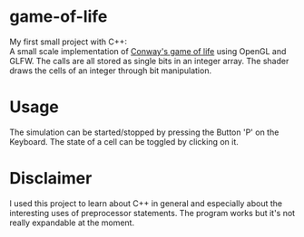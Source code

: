 # game-of-life

My first small project with C++: \
A small scale implementation of [Conway's game of life](https://en.wikipedia.org/wiki/Conway%27s_Game_of_Life) using OpenGL and GLFW. The calls are all stored as single bits in an integer array. The shader draws the cells of an integer through bit manipulation. 

# Usage

The simulation can be started/stopped by pressing the Button 'P' on the Keyboard. The state of a cell can be toggled by clicking on it.

# Disclaimer 

I used this project to learn about C++ in general and especially about the interesting uses of preprocessor statements. The program works but it's not really expandable at the moment.
